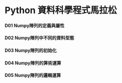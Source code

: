 # Python 資料科學程式馬拉松

#### D01 Numpy陣列的定義與屬性
#### D02 Numpy陣列中不同的資料型態
#### D03 Numpy陣列的初始化
#### D04 Numpy陣列的算術運算
#### D05 Numpy陣列的邏輯運算
